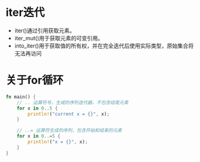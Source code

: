 # iter迭代
- iter()通过引用获取元素。
- iter_mut()用于获取元素的可变引用。
- into_iter()用于获取值的所有权，并在完全迭代后使用实际类型，原始集合将无法再访问

# 关于for循环
```rust
fn main() {
    // .. 运算符号，生成的序列迭代器，不包含结尾元素
    for x in 0..5 {
        println!("current x = {}", x);
    }

    // ..= 运算符生成的序列，包含开始和结束的元素
    for x in 0..=5 {
        println!("x = {}", x);
    }
}

```